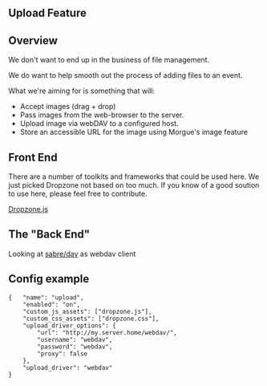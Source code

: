 Upload Feature
---

## Overview

We don't want to end up in the business of file management.

We do want to help smooth out the process of adding files to an event.

What we're aiming for is something that will:
- Accept images (drag + drop)
- Pass images from the web-browser to the server.
- Upload image via webDAV to a configured host.  
- Store an accessible URL for the image using Morgue's image feature


## Front End

There are a number of toolkits and frameworks that could be used here.
We just picked Dropzone not based on too much.  If you know of a good
soution to use here, please feel free to contribute.

[Dropzone.js](http://www.dropzonejs.com/)

## The "Back End"

Looking at [sabre/dav](http://sabre.io/dav/) as webdav client


## Config example

```
{   "name": "upload",
    "enabled": "on",
    "custom_js_assets": ["dropzone.js"],
    "custom_css_assets": ["dropzone.css"],
    "upload_driver_options": {
        "url": "http://my.server.home/webdav/",
        "username": "webdav",
        "password": "webdav",
        "proxy": false 
    },
    "upload_driver": "webdav"
}
```
